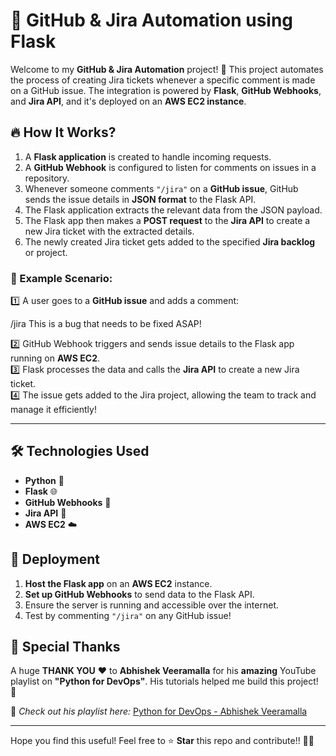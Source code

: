 # 🚀 GitHub & Jira Automation using Flask  

Welcome to my **GitHub & Jira Automation** project! 🎉 This project automates the process of creating Jira tickets whenever a specific comment is made on a GitHub issue. The integration is powered by **Flask**, **GitHub Webhooks**, and **Jira API**, and it's deployed on an **AWS EC2 instance**.  

## 🔥 How It Works?  

1. A **Flask application** is created to handle incoming requests.  
2. A **GitHub Webhook** is configured to listen for comments on issues in a repository.  
3. Whenever someone comments `"/jira"` on a **GitHub issue**, GitHub sends the issue details in **JSON format** to the Flask API.  
4. The Flask application extracts the relevant data from the JSON payload.  
5. The Flask app then makes a **POST request** to the **Jira API** to create a new Jira ticket with the extracted details.  
6. The newly created Jira ticket gets added to the specified **Jira backlog** or project.  

### 📝 Example Scenario:  

1️⃣ A user goes to a **GitHub issue** and adds a comment:  

/jira This is a bug that needs to be fixed ASAP!

2️⃣ GitHub Webhook triggers and sends issue details to the Flask app running on **AWS EC2**.  
3️⃣ Flask processes the data and calls the **Jira API** to create a new Jira ticket.  
4️⃣ The issue gets added to the Jira project, allowing the team to track and manage it efficiently!  

---

## 🛠 Technologies Used  

- **Python** 🐍  
- **Flask** 🌐  
- **GitHub Webhooks** 🔗  
- **Jira API** 📝  
- **AWS EC2** ☁️  

## 🚀 Deployment  

1. **Host the Flask app** on an **AWS EC2** instance.  
2. **Set up GitHub Webhooks** to send data to the Flask API.  
3. Ensure the server is running and accessible over the internet.  
4. Test by commenting `"/jira"` on any GitHub issue!  

## 🙏 Special Thanks  

A huge **THANK YOU** ❤️ to **Abhishek Veeramalla** for his **amazing** YouTube playlist on **"Python for DevOps"**. His tutorials helped me build this project! 🎯  

📌 *Check out his playlist here:* [Python for DevOps - Abhishek Veeramalla](https://youtu.be/YVjXwyJlHgg?si=LZ1YmxXMXh4xdMxo)  

---

Hope you find this useful! Feel free to ⭐ **Star** this repo and contribute!! 🚀✨  
